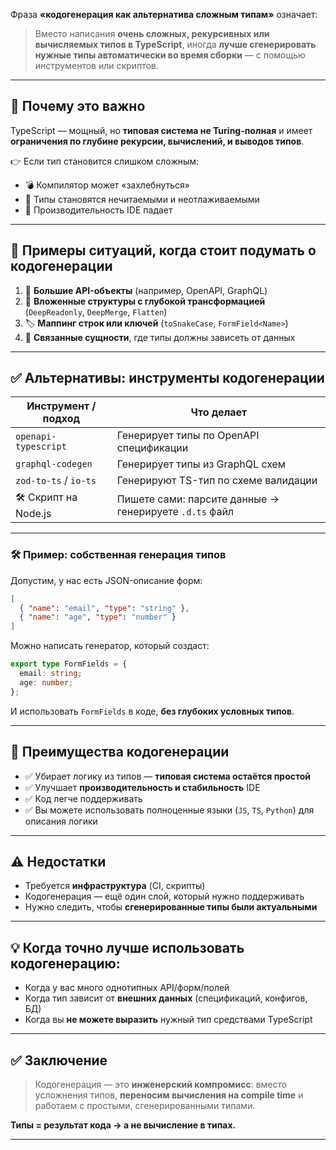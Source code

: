 Фраза **«кодогенерация как альтернатива сложным типам»** означает:

> Вместо написания **очень сложных, рекурсивных или вычисляемых типов в TypeScript**, иногда **лучше сгенерировать нужные типы автоматически во время сборки** — с помощью инструментов или скриптов.

---

## 📌 Почему это важно

TypeScript — мощный, но **типовая система не Turing-полная** и имеет **ограничения по глубине рекурсии, вычислений, и выводов типов**.

👉 Если тип становится слишком сложным:

* 💣 Компилятор может «захлебнуться»
* 🧠 Типы становятся нечитаемыми и неотлаживаемыми
* 🐌 Производительность IDE падает

---

## 🧠 Примеры ситуаций, когда стоит подумать о **кодогенерации**

1. 🔄 **Большие API-объекты** (например, OpenAPI, GraphQL)
2. 🧩 **Вложенные структуры с глубокой трансформацией** (`DeepReadonly`, `DeepMerge`, `Flatten`)
3. 🏷️ **Маппинг строк или ключей** (`toSnakeCase`, `FormField<Name>`)
4. 🧬 **Связанные сущности**, где типы должны зависеть от данных

---

## ✅ Альтернативы: инструменты кодогенерации

| Инструмент / подход   | Что делает                                             |
| --------------------- | ------------------------------------------------------ |
| `openapi-typescript`  | Генерирует типы по OpenAPI спецификации                |
| `graphql-codegen`     | Генерирует типы из GraphQL схем                        |
| `zod-to-ts` / `io-ts` | Генерируют TS-тип по схеме валидации                   |
| 🛠️ Скрипт на Node.js | Пишете сами: парсите данные → генерируете `.d.ts` файл |

---

### 🛠️ Пример: собственная генерация типов

Допустим, у нас есть JSON-описание форм:

```json
[
  { "name": "email", "type": "string" },
  { "name": "age", "type": "number" }
]
```

Можно написать генератор, который создаст:

```ts
export type FormFields = {
  email: string;
  age: number;
};
```

И использовать `FormFields` в коде, **без глубоких условных типов**.

---

## 🎯 Преимущества кодогенерации

* ✅ Убирает логику из типов — **типовая система остаётся простой**
* ✅ Улучшает **производительность и стабильность** IDE
* ✅ Код легче поддерживать
* ✅ Вы можете использовать полноценные языки (`JS`, `TS`, `Python`) для описания логики

---

## ⚠️ Недостатки

* Требуется **инфраструктура** (CI, скрипты)
* Кодогенерация — ещё один слой, который нужно поддерживать
* Нужно следить, чтобы **сгенерированные типы были актуальными**

---

## 💡 Когда **точно** лучше использовать кодогенерацию:

* Когда у вас много однотипных API/форм/полей
* Когда тип зависит от **внешних данных** (спецификаций, конфигов, БД)
* Когда вы **не можете выразить** нужный тип средствами TypeScript

---

## ✅ Заключение

> Кодогенерация — это **инженерский компромисс**: вместо усложнения типов, **переносим вычисления на compile time** и работаем с простыми, сгенерированными типами.

**Типы = результат кода → а не вычисление в типах.**

---

